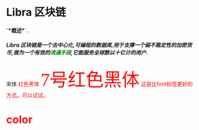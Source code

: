 <h1>Libra 区块链</h1>
<h4>`*概述*`.</h4>
<h5>Libra 区块链是一个去中心化,可编程的数据库,用于支撑一个弱不稳定性的加密货币,做为一个有效的<font color="green">流通手段</font>,它能服务全球数以十亿计的用户.</h5>

<font face="宋体">宋体</font>
<font face="黑体" color=red>红色黑体</font>
<font face="黑体" color=red size=7>7号红色黑体</font>
<span style="color:red;">这是比font标签更好的方式。可以试试。</span>
<h1 style="color:red;">color</h1>
